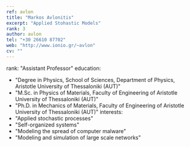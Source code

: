 ```yaml
---
ref: avlon
title: "Markos Avlonitis"
excerpt: "Applied Stohastic Models"
rank: 3
author: avlon 
tel: "+30 26610 87702"
web: "http://www.ionio.gr/~avlon"
cv: ""
---
```


rank: "Assistant Professor"
education:
  - "Degree in Physics, School of Sciences, Department of Physics, Aristotle University of Thessaloniki (AUT)"
  - "M.Sc. in Physics of Materials, Faculty of Engineering of Aristotle University of Thessaloniki (AUT)"
  - "Ph.D. in Mechanics of Materials, Faculty of Engineering of Aristotle University of Thessaloniki (AUT)"
interests:
  - "Applied stochastic processes"
  - "Self-organized systems"
  - "Modeling the spread of computer malware"
  - "Modeling and simulation of large scale networks"

  


